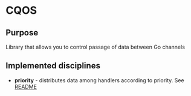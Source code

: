 # CQOS

## Purpose

Library that allows you to control passage of data between Go channels

## Implemented disciplines

* **priority** - distributes data among handlers according to priority. See [README](./priority/README.md)
